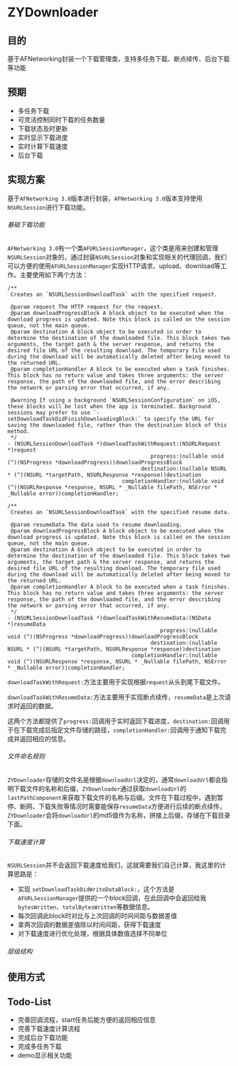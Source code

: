 # ZYDownloader

## 目的

基于AFNetworking封装一个下载管理类，支持多任务下载、断点续传、后台下载等功能

## 预期

- 多任务下载
- 可灵活控制同时下载的任务数量
- 下载状态及时更新
- 实时显示下载进度
- 实时计算下载速度
- 后台下载

## 实现方案

基于`AFNetworking 3.0`版本进行封装，`AFNetworking 3.0`版本支持使用`NSURLSession`进行下载功能。

###### 基础下载功能
`AFNetworking 3.0`有一个类`AFURLSessionManager`，这个类是用来创建和管理`NSURLSession`对象的，通过封装`NSURLSession`对象和实现相关的代理回调，我们可以方便的使用`AFURLSessionManager`实现HTTP请求、upload、download等工作。主要使用如下两个方法：

```
/**
 Creates an `NSURLSessionDownloadTask` with the specified request.

 @param request The HTTP request for the request.
 @param downloadProgressBlock A block object to be executed when the download progress is updated. Note this block is called on the session queue, not the main queue.
 @param destination A block object to be executed in order to determine the destination of the downloaded file. This block takes two arguments, the target path & the server response, and returns the desired file URL of the resulting download. The temporary file used during the download will be automatically deleted after being moved to the returned URL.
 @param completionHandler A block to be executed when a task finishes. This block has no return value and takes three arguments: the server response, the path of the downloaded file, and the error describing the network or parsing error that occurred, if any.

 @warning If using a background `NSURLSessionConfiguration` on iOS, these blocks will be lost when the app is terminated. Background sessions may prefer to use `-setDownloadTaskDidFinishDownloadingBlock:` to specify the URL for saving the downloaded file, rather than the destination block of this method.
 */
- (NSURLSessionDownloadTask *)downloadTaskWithRequest:(NSURLRequest *)request
                                             progress:(nullable void (^)(NSProgress *downloadProgress))downloadProgressBlock
                                          destination:(nullable NSURL * (^)(NSURL *targetPath, NSURLResponse *response))destination
                                    completionHandler:(nullable void (^)(NSURLResponse *response, NSURL * _Nullable filePath, NSError * _Nullable error))completionHandler;

/**
 Creates an `NSURLSessionDownloadTask` with the specified resume data.

 @param resumeData The data used to resume downloading.
 @param downloadProgressBlock A block object to be executed when the download progress is updated. Note this block is called on the session queue, not the main queue.
 @param destination A block object to be executed in order to determine the destination of the downloaded file. This block takes two arguments, the target path & the server response, and returns the desired file URL of the resulting download. The temporary file used during the download will be automatically deleted after being moved to the returned URL.
 @param completionHandler A block to be executed when a task finishes. This block has no return value and takes three arguments: the server response, the path of the downloaded file, and the error describing the network or parsing error that occurred, if any.
 */
- (NSURLSessionDownloadTask *)downloadTaskWithResumeData:(NSData *)resumeData
                                                progress:(nullable void (^)(NSProgress *downloadProgress))downloadProgressBlock
                                             destination:(nullable NSURL * (^)(NSURL *targetPath, NSURLResponse *response))destination
                                       completionHandler:(nullable void (^)(NSURLResponse *response, NSURL * _Nullable filePath, NSError * _Nullable error))completionHandler;
```

`downloadTaskWithRequest:`方法主要用于实现根据`request`从头到尾下载文件。

`downloadTaskWithResumeData:`方法主要用于实现断点续传，`resumeData`是上次请求时返回的数据。

这两个方法都提供了`progress:`回调用于实时返回下载进度，`destination:`回调用于在下载完成后指定文件存储的路径，`completionHandler:`回调用于通知下载完成并返回相应的信息。

###### 文件命名规则
`ZYDownloader`存储的文件名是根据`downloadUrl`决定的，通常`downloadUrl`都会指明下载文件的名称和后缀，`ZYDownloader`通过获取`downloadUrl`的`lastPathComponent`来获取下载文件的名称与后缀。文件在下载过程中，遇到暂停、断网、下载失败等情况时需要能保存`resumeData`方便进行后续的断点续传，`ZYDownloader`会将`downloadUrl`的md5值作为名称，拼接上后缀，存储在下载目录下面。

###### 下载速度计算
`NSURLSession`并不会返回下载速度给我们，这就需要我们自己计算，我这里的计算思路是：

- 实现 `setDownloadTaskDidWriteDataBlock:`，这个方法是`AFURLSessionManager`提供的一个block回调，在此回调中会返回给我`bytesWritten`、`totalBytesWritten`等数据信息。
- 每次回调此block时对比与上次回调的时间间距与数据差值
- 拿两次回调的数据差值除以时间间距，获得下载速度
- 对下载速度进行优化处理，根据具体数值选择不同单位

###### 层级结构

## 使用方式

## Todo-List

- 完善回调流程，start任务后能方便的返回相应信息
- 完善下载速度计算流程
- 完成后台下载功能
- 完成多任务下载
- demo显示相关功能

